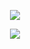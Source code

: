 <p align="center">
  <img src="https://cldup.com/jgHVGt70t8.png"/>
  <p align="center">
    <a href="https://circleci.com/gh/franzsh/franz"><img src="https://circleci.com/gh/franzsh/franz-cli/tree/master.svg?style=svg&circle-token=ed45cde7ef6d45d63295b6c4d6b21c6f4082cfd9"/></a>
  </p>
</p>
